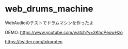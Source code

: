 # web_drums_machine

WebAudioのテストでドラムマシンを作ったよ

DEMO: https://www.youtube.com/watch?v=3KhdPeowHzo

https://twitter.com/tokoroten
